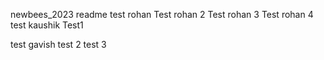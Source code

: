 newbees_2023 readme
test rohan 
Test rohan 2
Test rohan 3
Test rohan 4 
test kaushik
Test1 

test gavish
test 2
test 3
